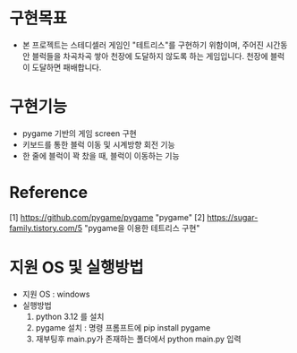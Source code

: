 # 구현목표
- 본 프로젝트는 스테디셀러 게임인 "테트리스"를 구현하기 위함이며, 주어진 시간동안 블럭들을 차곡차곡 쌓아 천장에 도달하지 않도록 하는 게임입니다. 천장에 블럭이 도달하면 패배합니다.

# 구현기능
- pygame 기반의 게임 screen 구현
- 키보드를 통한 블럭 이동 및 시계방향 회전 기능
- 한 줄에 블럭이 꽉 찼을 때, 블럭이 이동하는 기능


# Reference 
[1] https://github.com/pygame/pygame "pygame"
[2] https://sugar-family.tistory.com/5 "pygame을 이용한 테트리스 구현"

# 지원 OS 및 실행방법

- 지원 OS : windows
- 실행방법 
    1. python 3.12 를 설치
    2. pygame 설치 : 명령 프롬프트에 pip install pygame
    3. 재부팅후 main.py가 존재하는 폴더에서 python main.py 입력